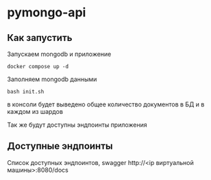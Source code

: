 # pymongo-api

## Как запустить

Запускаем mongodb и приложение

```shell
docker compose up -d
```

Заполняем mongodb данными

```shell
bash init.sh
```

в консоли будет выведено общее количество документов в БД и в каждом из шардов

Так же будут доступны эндпоинты приложения

## Доступные эндпоинты

Список доступных эндпоинтов, swagger http://<ip виртуальной машины>:8080/docs